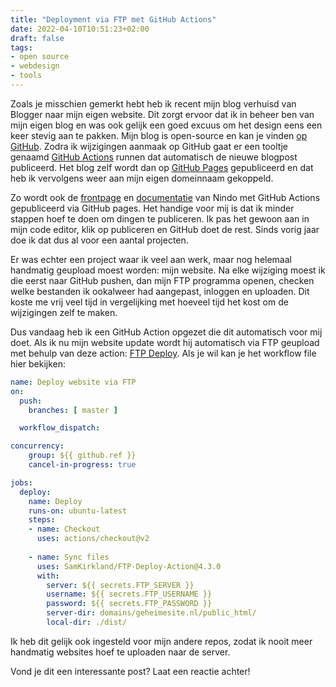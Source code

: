 ```yaml
---
title: "Deployment via FTP met GitHub Actions"
date: 2022-04-10T10:51:23+02:00
draft: false
tags: 
- open source
- webdesign
- tools
---
```


Zoals je misschien gemerkt hebt heb ik recent mijn blog verhuisd van Blogger naar mijn eigen website. Dit zorgt ervoor dat ik in beheer ben van mijn eigen blog en was ook gelijk een goed excuus om het design eens een keer stevig aan te pakken. Mijn blog is open-source en kan je vinden [op GitHub](https://github.com/RobinBoers/blog). Zodra ik wijzigingen aanmaak op GitHub gaat er een tooltje genaamd [GitHub Actions](https://github.com/features/actions) runnen dat automatisch de nieuwe blogpost publiceerd. Het blog zelf wordt dan op [GitHub Pages](https://pages.github.com) gepubliceerd en dat heb ik vervolgens weer aan mijn eigen domeinnaam gekoppeld.

Zo wordt ook de [frontpage](https://nindo.geheimesite.nl) en [documentatie](https://docs.geheimesite.nl/nindo-phx) van Nindo met GitHub Actions gepubliceerd via GitHub pages. Het handige voor mij is dat ik minder stappen hoef te doen om dingen te publiceren. Ik pas het gewoon aan in mijn code editor, klik op publiceren en GitHub doet de rest. Sinds vorig jaar doe ik dat dus al voor een aantal projecten.

Er was echter een project waar ik veel aan werk, maar nog helemaal handmatig geupload moest worden: mijn website. Na elke wijziging moest ik die eerst naar GitHub pushen, dan mijn FTP programma openen, checken welke bestanden ik ookalweer had aangepast, inloggen en uploaden. Dit koste me vrij veel tijd in vergelijking met hoeveel tijd het kost om de wijzigingen zelf te maken.

Dus vandaag heb ik een GitHub Action opgezet die dit automatisch voor mij doet. Als ik nu mijn website update wordt hij automatisch via FTP geupload met behulp van deze action: [FTP Deploy](https://github.com/SamKirkland/FTP-Deploy-Action). Als je wil kan je het workflow file hier bekijken:

```yaml
name: Deploy website via FTP
on: 
  push:
    branches: [ master ]

  workflow_dispatch:

concurrency:
    group: ${{ github.ref }}
    cancel-in-progress: true

jobs:
  deploy:
    name: Deploy
    runs-on: ubuntu-latest
    steps:
    - name: Checkout
      uses: actions/checkout@v2
    
    - name: Sync files
      uses: SamKirkland/FTP-Deploy-Action@4.3.0
      with:
        server: ${{ secrets.FTP_SERVER }}
        username: ${{ secrets.FTP_USERNAME }}
        password: ${{ secrets.FTP_PASSWORD }}
        server-dir: domains/geheimesite.nl/public_html/
        local-dir: ./dist/
````

Ik heb dit gelijk ook ingesteld voor mijn andere repos, zodat ik nooit meer handmatig websites hoef te uploaden naar de server.

Vond je dit een interessante post? Laat een reactie achter!
